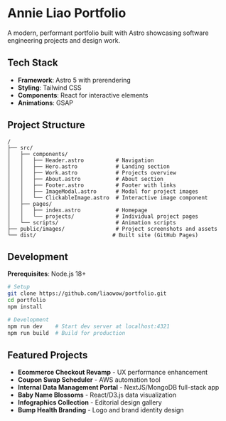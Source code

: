 # Annie Liao Portfolio

A modern, performant portfolio built with Astro showcasing software engineering projects and design work.

## Tech Stack

- **Framework**: Astro 5 with prerendering
- **Styling**: Tailwind CSS
- **Components**: React for interactive elements
- **Animations**: GSAP

## Project Structure

```
/
├── src/
│   ├── components/
│   │   ├── Header.astro          # Navigation
│   │   ├── Hero.astro            # Landing section
│   │   ├── Work.astro            # Projects overview
│   │   ├── About.astro           # About section
│   │   ├── Footer.astro          # Footer with links
│   │   ├── ImageModal.astro      # Modal for project images
│   │   └── ClickableImage.astro  # Interactive image component
│   ├── pages/
│   │   ├── index.astro           # Homepage
│   │   └── projects/             # Individual project pages
│   └── scripts/                  # Animation scripts
├── public/images/                # Project screenshots and assets
└── dist/                        # Built site (GitHub Pages)
```

## Development

**Prerequisites**: Node.js 18+

```bash
# Setup
git clone https://github.com/liaowow/portfolio.git
cd portfolio
npm install

# Development
npm run dev    # Start dev server at localhost:4321
npm run build  # Build for production
```

## Featured Projects

- **Ecommerce Checkout Revamp** - UX performance enhancement
- **Coupon Swap Scheduler** - AWS automation tool
- **Internal Data Management Portal** - NextJS/MongoDB full-stack app
- **Baby Name Blossoms** - React/D3.js data visualization
- **Infographics Collection** - Editorial design gallery
- **Bump Health Branding** - Logo and brand identity design
